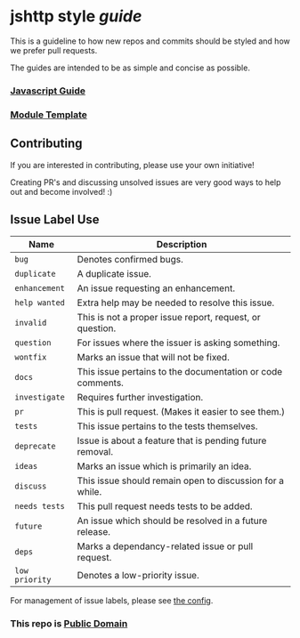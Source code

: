 # jshttp style *guide*

This is a guideline to how new repos and commits should be styled
 and how we prefer pull requests.

The guides are intended to be as simple and concise as possible.

### [Javascript Guide](javascript.md)

### [Module Template](template)

## Contributing

If you are interested in contributing, please use your own initiative!

Creating PR's and discussing unsolved issues are very good ways to help out and become involved! :)

## Issue Label Use

Name           | Description
---------------|-------------------------------------------
`bug`          | Denotes confirmed bugs.
`duplicate`    | A duplicate issue.
`enhancement`  | An issue requesting an enhancement.
`help wanted`  | Extra help may be needed to resolve this issue.
`invalid`      | This is not a proper issue report, request, or question.
`question`     | For issues where the issuer is asking something.
`wontfix`      | Marks an issue that will not be fixed.
`docs`         | This issue pertains to the documentation or code comments.
`investigate`  | Requires further investigation.
`pr`           | This is pull request. (Makes it easier to see them.)
`tests`        | This issue pertains to the tests themselves.
`deprecate`    | Issue is about a feature that is pending future removal.
`ideas`        | Marks an issue which is primarily an idea.
`discuss`      | This issue should remain open to discussion for a while.
`needs tests`  | This pull request needs tests to be added.
`future`       | An issue which should be resolved in a future release.
`deps`         | Marks a dependancy-related issue or pull request.
`low priority` | Denotes a low-priority issue.

For management of issue labels, please see [the config](config/readme.md).

### This repo is [Public Domain](LICENSE)
